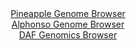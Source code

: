 <div id="Pineapple_Genome_Browser" align="center">
  <a href="https://igv.org/app/?sessionURL=blob:zZJrb9owFIb_i6VWmxRycQiQSNWUQkcpJS1FlImqik6ME7wmdrANlCL..9xq076sUvmwaVIkx0e.vOfxs0cbKhUTHEUI215gex6ykFqK7QSquqQJVFShKIdSUQtJmlNJOaEo2qMclIbp3bXZudS6VpHjMF03KuCFsJVvQwUvgsNW2URUTleUJWRCghZSOecSNsJhxaaxpRnUtW3u9u3AWYAGB8p6KbgSTk15kW7NeemvUlpQLiqaVutSs7cAqcljMi7sHL7Es0lMCFVqSHeDxVk8HMT3_sV03m9159Oby9m0NTudsIKDXkt6doLPx3iIB2aMdRBeEuj3Vk.Y1_h7lhTxid87vXiumaTqzGt7Hb_jNUNs4DC.oM__U9_mY0f23unfiyTnVyvoJSS8vdgFFM_xXTOcjN7p.2ChUpC1cQGRpWxHnmv5bssKcKvx.ut1LNcNDR0pGIoeHi2kJZAns_xhj_SuNsYgRVfrN3ksJOSCShQ1Qtdte2GIg2a76Yahd7D2aC3Lv4f26_QubLs4xriV5qzURudFqnitbODc3pDcLl6OZNleJ6NkPBqXzRymScJJzxjV5bE3fjVs8EeevmFgrn97QtPsR1L9E_M.EsTW2bG6DYvkpuvursf8Zqa2hV99u81IfzUPyNO7eI5DkwtZgTbrTcVMfxq3AcmAa1PYMMUyVjK9mxmKYosiD_tGXEREKYyJSBbZJ9dyLS9wP_8W1D88Hn4A">Pineapple Genome Browser</a>
</div>
<div id="Alphonso_Genome_Browser" align="center">
  <a href="https://igv.org/app/?sessionURL=blob:zZPRbtowFIbfxVKrTQpJnEBCIqEJKC2FCtZSmo6qipzESdw5dmqbUIp495lq0246qVxsmuQLn6Njn__8_rwDDRaScAZC4JiwY0IIDCBLvlmgqqZ4hiosQZgjKrEBBM6xwCzFINyBHEmFljdX.mSpVC1DyyKqblWIFdyUrokq9MoZ2kgz5ZU15JSihAukuJDWQKCGW6RoWhucoLo2dW_X7FgZUshCtC45k9yqMSvijb4v_pWKC8x4heNqTRV5ExBrPVpjZuboSz9a9NMUSznF28us159e9u_c0XJ14Q1Xy_k4WnrR6YIUDKm1wL0TZ1BeQ_F15Q4bdzLR4faeVR6mZ7ftUSNP3LPT0UtNBJY96MOu24Xtrq3NISzDL__T3HqRI2e_ZfUUrrLx5G7WnCfdOVrOh.m0T5x18Ye59wagPF1rFkBaCj.EtuHantFxvNZhC7uGbQfaHcEJCB8eDaAESr_r8ocdUNtaEwMkfl6_wWMALjIsQNgKbNuHQeB02n7bDgK4N3ZgLejfs_Z8eRP4ttN3HC_OCVUa5yyWrJYmYsxs0twsXo_0snjOZHtaXKT._fWTcx0lrIiefG90P3.focMH063fnk8P.hFF_4S6jwgxVXIsahKXs7Kg38aow9RNtJgPsWCbQe0m76N2sOc4a3IuKqR0vc7o8CdtDRIEMaUTDZEkIZSobaRd5BsQQsfV0IKUU64pBKJIPtmGbcCO_fk3nO7.cf8D">Alphonso Genome Browser</a>
</div>


<div id="DAF_Genomics_Browser" align="center">
  <a href="https://igv.org/app/?sessionURL=blob:tZFra9swFIb_i6D9ZDuW7MSxIQyvS9fQsrVxvLQpJZzKx7GZbXmS3DQN.e8TXkthF8agA0lInMv76jx78oBSlaIhEWEOHTqUEouoQmwTqNsKP0GNikQ5VAotIjFHiQ1HEu1JDkpDOr8wlYXWrYoGgwxye4ONqEuuHOU50NpKdLpAk2ozB2p4Eg1slcNFbZI1DKBqC9EoMQDOUSnbHbTYbNZbMMdLbN23xHXdVbrsVdfGhDGWOTkYt2WT4eNfjPwHZbPKd_Eyifv6c9zNskl8Pou_eNN09XF0sko_ny3T0fI4KTcN6E7iJDnJ.GVxenPNgiP2_mqX6ev7oZLFdDGb8yPvw_H0sS0lqgkN6NgbUy.k5GCRSvDOQCC8kDSivhWwscV8336.esORmYIUJYlu7yyiJfCvJv12T_SuNaiIwm9dT80iQmYoSWSHrhvQMGRDP_DdMKQHa086Wb0xy9N0HgYuixkbOfdQG_28rPoBGqFfg28F8qfOZv8rqKArmmW65fPLp0UV.FeL8eoBkxv37ML_LSZm3P_xW7mQNWgT.vF8hgKVUaux0a9UvMPd4Ts-">DAF Genomics Browser</a>
</div>
